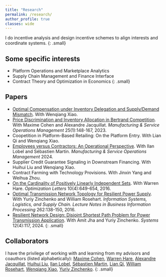 ```yaml
---
title: "Research"
permalink: /research/
author_profile: true
classes: wide
---
```


I do incentive analysis and design incentive schemes to align interests and coordinate systems.
{: .small}

## Some specific interests
- Platform Operations and Marketplace Analytics
- Supply Chain Management and Finance Interface
- Contract Theory and Optimization in Economics
{: .small}

## Papers
- [Optimal Compensation under Inventory Delegation and Supply/Demand Mismatch](https://papers.ssrn.com/sol3/papers.cfm?abstract_id=3832363). With Wenqiang Xiao. 
- [Price Discrimination and Inventory Allocation in Bertrand Competition](https://papers.ssrn.com/sol3/papers.cfm?abstract_id=3732463). With Maxime Cohen and Alexandre Jacquillat. *Manufacturing & Service Operations Management* 25(1):148-167, 2023.
- Coopetition in Platform-Based Retailing: On the Platform Entry. With Lian Qi and Wenqiang Xiao.
- [Employees versus Contractors: An Operational Perspective](https://papers.ssrn.com/sol3/papers.cfm?abstract_id=3878215). With Ilan Lobel and Sébastien Martin. *Manufacturing & Service Operations Management* 2024.
- Supplier Credit Guarantee Signaling in Downstream Financing. With Huihui Liu and Wenqiang Xiao.
- Contract Farming with Technology Provisions. With Jinxin Yang and Weihua Zhou.
- [On the Cardinality of Positively Linearly Independent Sets](https://link.springer.com/article/10.1007/s11590-015-0959-3). With Warren Hare. *Optimization Letters* 10(4):649-654, 2016.
- [Optimal Transmission Network Topology for Resilient Power Supply](https://link.springer.com/chapter/10.1007/978-3-319-73758-4_10). With Yuriy Zinchenko and William Rosehart. *Information Systems, Logistics, and Supply Chain. Lecture Notes in Business Information Processing* 262:138-150, 2016.
- [Resilient Network Design: Disjoint Shortest Path Problem for Power Transmission Application](https://www.mdpi.com/2079-8954/12/4/117). With Amit Jha and Yuriy Zinchenko. *Systems* 12(4):117, 2024.
{: .small}

## Collaborators
I have the privilege of working with and learning from my advisors and coauthors (listed alphabetically): [Maxime Cohen](https://maxccohen.github.io/), [Warren Hare](https://cmps.ok.ubc.ca/about/contact/warren-hare/), [Alexandre Jacquillat](https://mitmgmtfaculty.mit.edu/ajacquillat/), [Huihui Liu](http://shi.buaa.edu.cn/liuhuihui/en/index.htm), [Ilan Lobel](http://pages.stern.nyu.edu/~ilobel/), [Sébastien Martin](https://sebastienmartin.info/), [Lian Qi](https://www.business.rutgers.edu/faculty/lian-qi), [William Rosehart](https://www.gedcouncil.org/featured_dean/william-rosehart/), [Wenqiang Xiao](http://people.stern.nyu.edu/wxiao/), [Yuriy Zinchenko](https://profiles.ucalgary.ca/yuriy-zinchenko).
{: .small}
